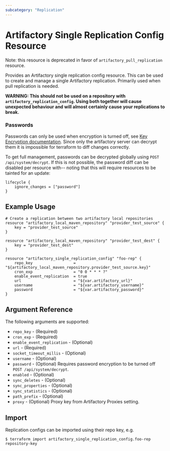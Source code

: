 ```yaml
---
subcategory: "Replication"
---
```

# Artifactory Single Replication Config Resource

Note: this resource is deprecated in favor of `artifactory_pull_replication` resource.

Provides an Artifactory single replication config resource. This can be used to create and manage a single Artifactory
replication. Primarily used when pull replication is needed.

**WARNING: This should not be used on a repository with `artifactory_replication_config`. Using both together will cause
unexpected behaviour and will almost certainly cause your replications to break.**

### Passwords
Passwords can only be used when encryption is turned off, see [Key Encryption documentation](https://www.jfrog.com/confluence/display/RTF/Artifactory+Key+Encryption). 
Since only the artifactory server can decrypt them it is impossible for terraform to diff changes correctly.

To get full management, passwords can be decrypted globally using `POST /api/system/decrypt`. If this is not possible, 
the password diff can be disabled per resource with-- noting that this will require resources to be tainted for an update:
```hcl
lifecycle {
    ignore_changes = ["password"]
}
``` 

## Example Usage

```hcl
# Create a replication between two artifactory local repositories
resource "artifactory_local_maven_repository" "provider_test_source" {
	key = "provider_test_source"
}

resource "artifactory_local_maven_repository" "provider_test_dest" {
	key = "provider_test_dest"
}

resource "artifactory_single_replication_config" "foo-rep" {
	repo_key                  = "${artifactory_local_maven_repository.provider_test_source.key}"
	cron_exp                  = "0 0 * * * ?"
	enable_event_replication  = true
    url                       = "${var.artifactory_url}"
    username                  = "${var.artifactory_username}"
    password                  = "${var.artifactory_password}"		
}
```

## Argument Reference

The following arguments are supported:

* `repo_key` - (Required)
* `cron_exp` - (Required)
* `enable_event_replication` - (Optional)
* `url` - (Required)
* `socket_timeout_millis` - (Optional)
* `username` - (Optional)
* `password` - (Optional) Requires password encryption to be turned off `POST /api/system/decrypt`.
* `enabled` - (Optional)
* `sync_deletes` - (Optional)
* `sync_properties` - (Optional)
* `sync_statistics` - (Optional)
* `path_prefix` - (Optional)
* `proxy` - (Optional) Proxy key from Artifactory Proxies setting.

## Import

Replication configs can be imported using their repo key, e.g.

```
$ terraform import artifactory_single_replication_config.foo-rep repository-key
```
